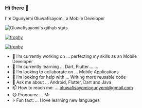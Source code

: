 ### Hi there 👋

  I'm Ogunyemi Oluwafisayomi, a Mobile Developer
  
  ![Oluwafisayomi's github stats](https://github-readme-stats.vercel.app/api?username=DroneCodes&show_icons=true&theme=react)

[![trophy](https://github-profile-trophy.vercel.app/api?username=DroneCodes=ryo-ma)](https://github.com/ryo-ma/github-profile-trophy)

[![trophy](https://github-profile-trophy.vercel.app/api?username=DroneCodes=ryo-ma&theme=onedark)](https://github.com/ryo-ma/github-profile-trophy)


<!--
**DroneCodes/DroneCodes** is a ✨ _special_ ✨ repository because its `README.md` (this file) appears on your GitHub profile.
-->

- 🔭 I’m currently working on ... perfecting my skills as an Mobile Developer
- 🌱 I’m currently learning ... Dart, Flutter........
- 👯 I’m looking to collaborate on ... Mobile Applications
- 🤔 I’m looking for help with ... Writing more reusable code
- 💬 Ask me about ... Android, Flutter, Dart and Java
- 📫 How to reach me: ... oluwafisayomiogunyemi@gmail.com
- 😄 Pronouns: ... Mr
- ⚡ Fun fact: ... I love learning new languages

